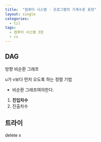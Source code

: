 ```yaml
---
title:  "컴퓨터 시스템 - 프로그램의 기계수준 표현"
layout: single
categories:
  - til
tags:
  - 컴퓨터 시스템 3장
  - cs
---
```


## DAG
방향 비순환 그래프

u가 v보다 먼저 오도록 하는 정렬 기법

- 비순환 그래프여야한다.

1. **진입차수**
2. 진출차수

## 트라이

delete x
